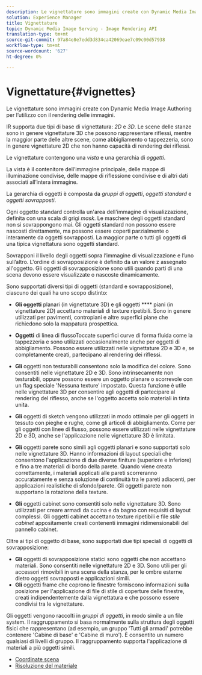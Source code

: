 ```yaml
---
description: Le vignettature sono immagini create con Dynamic Media Image Authoring per l’utilizzo con il rendering delle immagini.
solution: Experience Manager
title: Vignettature
topic: Dynamic Media Image Serving - Image Rendering API
translation-type: tm+mt
source-git-commit: 97a84e8e7edd3d834ca42069eae7c09c00d57938
workflow-type: tm+mt
source-wordcount: '627'
ht-degree: 0%

---
```



# Vignettature{#vignettes}

Le vignettature sono immagini create con Dynamic Media Image Authoring per l’utilizzo con il rendering delle immagini.

IR supporta due tipi di base di vignettatura: *2D* e *3D*. Le scene delle stanze sono in genere vignettature 3D che possono rappresentare riflessi, mentre la maggior parte delle altre scene, come abbigliamento o tappezzeria, sono in genere vignettature 2D che non hanno capacità di rendering dei riflessi.

Le vignettature contengono una *vista* e una gerarchia di *oggetti*.

La vista è il contenitore dell’immagine principale, delle mappe di illuminazione condivise, delle mappe di riflessione condivise e di altri dati associati all’intera immagine.

La gerarchia di oggetti è composta da *gruppi di oggetti*, *oggetti standard* e *oggetti sovrapposti*.

Ogni oggetto standard controlla un&#39;area dell&#39;immagine di visualizzazione, definita con una scala di grigi *mask*. Le maschere degli oggetti standard non si sovrappongono mai. Gli oggetti standard non possono essere nascosti direttamente, ma possono essere coperti parzialmente o interamente da oggetti sovrapposti. La maggior parte o tutti gli oggetti di una tipica vignettatura sono oggetti standard.

Sovrapponi il livello degli oggetti sopra l’immagine di visualizzazione e l’uno sull’altro. L&#39;ordine di sovrapposizione è definito da un valore z assegnato all&#39;oggetto. Gli oggetti di sovrapposizione sono utili quando parti di una scena devono essere visualizzate o nascoste dinamicamente.

Sono supportati diversi tipi di oggetti (standard e sovrapposizione), ciascuno dei quali ha uno scopo distinto:

* **Gli oggetti**  planari (in vignettature 3D) e gli oggetti **** piani (in vignettature 2D) accettano materiali di texture ripetibili. Sono in genere utilizzati per pavimenti, contropiani e altre superfici piane che richiedono solo la mappatura prospettica.

* **Oggetti** di linea di flussoToccate superfici curve di forma fluida come la tappezzeria e sono utilizzati occasionalmente anche per oggetti di abbigliamento. Possono essere utilizzati nelle vignettature 2D e 3D e, se completamente creati, partecipano al rendering dei riflessi.
* **Gli** oggetti non testurabili consentono solo la modifica del colore. Sono consentiti nelle vignettature 2D e 3D. Sono intrinsecamente non testurabili, oppure possono essere un oggetto planare o scorrevole con un flag speciale &#39;Nessuna texture&#39; impostato. Questa funzione è utile nelle vignettature 3D per consentire agli oggetti di partecipare al rendering del riflesso, anche se l&#39;oggetto accetta solo materiali in tinta unita.
* **Gli** oggetti di sketch vengono utilizzati in modo ottimale per gli oggetti in tessuto con pieghe e rughe, come gli articoli di abbigliamento. Come per gli oggetti con linee di flusso, possono essere utilizzati nelle vignettature 2D e 3D, anche se l&#39;applicazione nelle vignettature 3D è limitata.
* **Gli** oggetti parete sono simili agli oggetti planari e sono supportati solo nelle vignettature 3D. Hanno informazioni di layout speciali che consentono l&#39;applicazione di due diverse finiture (superiore e inferiore) e fino a tre materiali di bordo della parete. Quando viene creata correttamente, i materiali applicati alle pareti scorreranno accuratamente e senza soluzione di continuità tra le pareti adiacenti, per applicazioni realistiche di sfondo/parete. Gli oggetti parete non supportano la rotazione della texture.
* **Gli** oggetti cabinet sono consentiti solo nelle vignettature 3D. Sono utilizzati per creare armadi da cucina e da bagno con requisiti di layout complessi. Gli oggetti cabinet accettano texture ripetibili e file *stile cabinet* appositamente creati contenenti immagini ridimensionabili del pannello cabinet.

Oltre ai tipi di oggetto di base, sono supportati due tipi speciali di oggetti di sovrapposizione:

* **Gli** oggetti di sovrapposizione statici sono oggetti che non accettano materiali. Sono consentiti nelle vignettature 2D e 3D. Sono utili per gli accessori rimovibili in una scena della stanza, per le ombre esterne dietro oggetti sovrapposti e applicazioni simili.
* **Gli** oggetti frame che coprono le finestre forniscono informazioni sulla posizione per l&#39;applicazione di file di stile di coperture delle finestre, creati indipendentemente dalla vignettatura e che possono essere condivisi tra le vignettature.

Gli oggetti vengono raccolti in *gruppi di oggetti*, in modo simile a un file system. Il raggruppamento si basa normalmente sulla struttura degli oggetti fisici che rappresentano (ad esempio, un gruppo &#39;Tutti gli armadi&#39; potrebbe contenere &#39;Cabine di base&#39; e &#39;Cabine di muro&#39;). È consentito un numero qualsiasi di livelli di gruppo. Il raggruppamento supporta l&#39;applicazione di materiali a più oggetti simili.

* [Coordinate scena](c-ir-scene-coordinates.md)
* [Risoluzione del materiale](c-ir-material-resolution.md)
